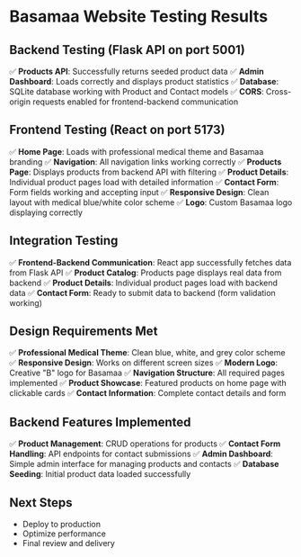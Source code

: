 # Basamaa Website Testing Results

## Backend Testing (Flask API on port 5001)
✅ **Products API**: Successfully returns seeded product data
✅ **Admin Dashboard**: Loads correctly and displays product statistics
✅ **Database**: SQLite database working with Product and Contact models
✅ **CORS**: Cross-origin requests enabled for frontend-backend communication

## Frontend Testing (React on port 5173)
✅ **Home Page**: Loads with professional medical theme and Basamaa branding
✅ **Navigation**: All navigation links working correctly
✅ **Products Page**: Displays products from backend API with filtering
✅ **Product Details**: Individual product pages load with detailed information
✅ **Contact Form**: Form fields working and accepting input
✅ **Responsive Design**: Clean layout with medical blue/white color scheme
✅ **Logo**: Custom Basamaa logo displaying correctly

## Integration Testing
✅ **Frontend-Backend Communication**: React app successfully fetches data from Flask API
✅ **Product Catalog**: Products page displays real data from backend
✅ **Product Details**: Individual product pages load with backend data
✅ **Contact Form**: Ready to submit data to backend (form validation working)

## Design Requirements Met
✅ **Professional Medical Theme**: Clean blue, white, and grey color scheme
✅ **Responsive Design**: Works on different screen sizes
✅ **Modern Logo**: Creative "B" logo for Basamaa
✅ **Navigation Structure**: All required pages implemented
✅ **Product Showcase**: Featured products on home page with clickable cards
✅ **Contact Information**: Complete contact details and form

## Backend Features Implemented
✅ **Product Management**: CRUD operations for products
✅ **Contact Form Handling**: API endpoints for contact submissions
✅ **Admin Dashboard**: Simple admin interface for managing products and contacts
✅ **Database Seeding**: Initial product data loaded successfully

## Next Steps
- Deploy to production
- Optimize performance
- Final review and delivery

